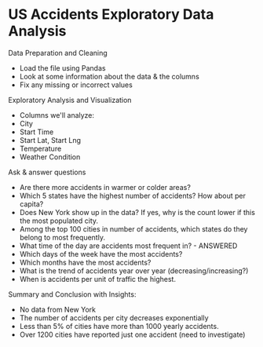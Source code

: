# US Accidents Exploratory Data Analysis

Data Preparation and Cleaning
- Load the file using Pandas
- Look at some information about the data & the columns
- Fix any missing or incorrect values

Exploratory Analysis and Visualization
- Columns we'll analyze:
- City
- Start Time
- Start Lat, Start Lng
- Temperature
- Weather Condition

Ask & answer questions
- Are there more accidents in warmer or colder areas?
- Which 5 states have the highest number of accidents? How about per capita?
- Does New York show up in the data? If yes, why is the count lower if this the most populated city.
- Among the top 100 cities in number of accidents, which states do they belong to most frequently.
- What time of the day are accidents most frequent in? - ANSWERED
- Which days of the week have the most accidents?
- Which months have the most accidents?
- What is the trend of accidents year over year (decreasing/increasing?)
- When is accidents per unit of traffic the highest.

Summary and Conclusion with Insights:
- No data from New York
- The number of accidents per city decreases exponentially
- Less than 5% of cities have more than 1000 yearly accidents.
- Over 1200 cities have reported just one accident (need to investigate)
